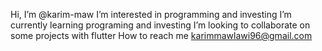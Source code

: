 Hi, I’m @karim-maw
I’m interested in programming and investing
I’m currently learning programing and investing
I’m looking to collaborate on some projects with flutter
How to reach me karimmawlawi96@gmail.com

<!---
karim-maw/karim-maw is a ✨ special ✨ repository because its `README.md` (this file) appears on your GitHub profile.
You can click the Preview link to take a look at your changes.
--->
